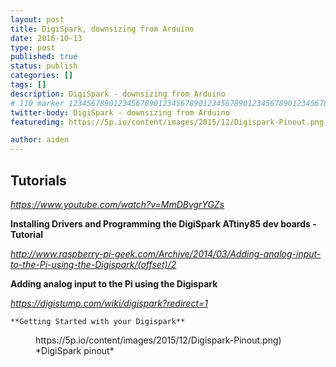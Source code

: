 ```yaml
---
layout: post
title: DigiSpark, downsizing from Arduino
date: 2016-10-13
type: post
published: true
status: publish
categories: []
tags: []
description: DigiSpark - downsizing from Arduino
# 110 marker 1234567890123456789012345678901234567890123456789012345678901234567890123456789012345678901234567890123456789
twitter-body: DigiSpark - downsizing from Arduino
featuredimg: https://5p.io/content/images/2015/12/Digispark-Pinout.png

author: aiden
---
```


## Tutorials

*<u>https://www.youtube.com/watch?v=MmDBvgrYGZs</u>*

  **Installing Drivers and Programming the DigiSpark ATtiny85 dev boards - Tutorial**


*<u>http://www.raspberry-pi-geek.com/Archive/2014/03/Adding-analog-input-to-the-Pi-using-the-Digispark/(offset)/2</u>*

  **Adding analog input to the Pi using the Digispark**
  
  
*<u>https://digistump.com/wiki/digispark?redirect=1</u>*

    **Getting Started with your Digispark**

<figure class="half-width right">
https://5p.io/content/images/2015/12/Digispark-Pinout.png)
<figcaption>
*DigiSpark pinout*
</figcaption>
</figure>


